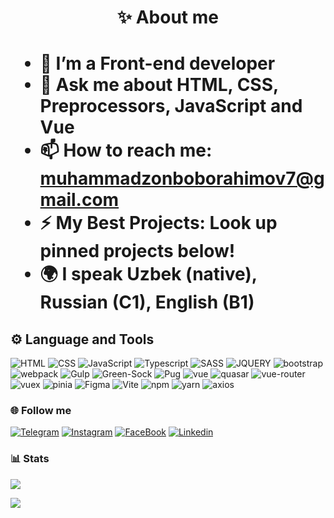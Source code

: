 <h1 style="text-align: center;">✨ About me <h1>

<ul>
  <li> 🌱 I’m a Front-end developer </li>
  <li> 💬 Ask me about HTML, CSS, Preprocessors, JavaScript and Vue </li>
  <li> 📫 How to reach me: <a href="mailto:muhammadzonboborahimov7@gmail.com"> muhammadzonboborahimov7@gmail.com </a></li>
  <li> ⚡ My Best Projects: Look up pinned projects below! </li>
  <li> 🌍 I speak Uzbek (native), Russian (C1), English (B1)</li>
</ul>

## ⚙️ Language and Tools

![HTML](https://img.shields.io/badge/-HTML-031530?style=for-the-badge&logo=html5) ![CSS](https://img.shields.io/badge/-CSS-031530?style=for-the-badge&logo=css3&logoColor=2965f1) ![JavaScript](https://img.shields.io/badge/-JavaScript-031530?style=for-the-badge&logo=javascript) ![Typescript](https://img.shields.io/badge/-typescript-031530?style=for-the-badge&logo=typescript) ![SASS](https://img.shields.io/badge/-SASS-031530?style=for-the-badge&logo=sass) ![JQUERY](https://img.shields.io/badge/-jquery-031530?style=for-the-badge&logo=jquery) ![bootstrap](https://img.shields.io/badge/-bootstrap-031530?style=for-the-badge&logo=bootstrap) ![webpack](https://img.shields.io/badge/-webpack-031530?style=for-the-badge&logo=webpack) ![Gulp](https://img.shields.io/badge/-Gulp-031530?style=for-the-badge&logo=gulp) ![Green-Sock](https://img.shields.io/badge/-green_sock-031530?style=for-the-badge&logo=greensock) ![Pug](https://img.shields.io/badge/-Pug-031530?style=for-the-badge&logo=pug) ![vue](https://img.shields.io/badge/-vue-031530?style=for-the-badge&logo=vue.js) ![quasar](https://img.shields.io/badge/-quasar-031530?style=for-the-badge&logo=quasar) ![vue-router](https://img.shields.io/badge/-vue_router-031530?style=for-the-badge&logo=vue.js) ![vuex](https://img.shields.io/badge/-vuex-031530?style=for-the-badge&logo=vue.js) ![pinia](https://img.shields.io/badge/-🍍_pinia-031530?style=for-the-badge) ![Figma](https://img.shields.io/badge/-Figma-031530?style=for-the-badge&logo=figma) ![Vite](https://img.shields.io/badge/vite-031530.svg?style=for-the-badge&logo=vite&logoColor=FFD62E) ![npm](https://img.shields.io/badge/-npm-031530?style=for-the-badge&logo=npm) ![yarn](https://img.shields.io/badge/-yarn-031530?style=for-the-badge&logo=yarn) 
![axios](https://img.shields.io/badge/-axios-031530?style=for-the-badge&logo=axios) 
### 🌐 Follow me

[![Telegram](https://img.shields.io/badge/-Telegram-031530?style=for-the-badge&logo=telegram)](https://t.me/mboborakhimov) [![Instagram](https://img.shields.io/badge/-Instagram-031530?style=for-the-badge&logo=instagram)](https://www.instagram.com/elog1o_bb/) [![FaceBook](https://img.shields.io/badge/-FaceBook-031530?style=for-the-badge&logo=facebook)](https://www.facebook.com/profile.php?id=100087666074920) [![Linkedin](https://img.shields.io/badge/-Linkedin-031530?style=for-the-badge&logo=linkedin&logoColor=0072b1)](https://www.linkedin.com/in/mukhammad-boborakhimov/)

### 📊 Stats
![](https://github-readme-stats.vercel.app/api/top-langs/?username=MuhammadjonBb&theme=monokai&hide_border=false&include_all_commits=true&count_private=true&layout=compact)

<picture>
<source
  srcset="https://github-readme-stats.vercel.app/api?username=MuhammadjonBb&show_icons=true&theme=monokai"
  media="(prefers-color-scheme: dark), (prefers-color-scheme: no-preference)"
/>
<img src="https://github-readme-stats.vercel.app/api?username=MuhammadjonBb&show_icons=true" />
</picture>

<!-- [![](https://visitcount.itsvg.in/api?id=MuhammadjonBb&label=Profile%20Views&color=0&icon=5&pretty=true)](https://visitcount.itsvg.in) -->
